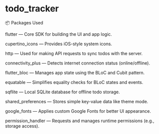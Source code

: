 # todo_tracker

📦 Packages Used

flutter — Core SDK for building the UI and app logic.

cupertino_icons — Provides iOS-style system icons.

http — Used for making API requests to sync todos with the server.

connectivity_plus — Detects internet connection status (online/offline).

flutter_bloc — Manages app state using the BLoC and Cubit pattern.

equatable — Simplifies equality checks for BLoC states and events.

sqflite — Local SQLite database for offline todo storage.

shared_preferences — Stores simple key-value data like theme mode.

google_fonts — Applies custom Google Fonts for better UI appearance.

permission_handler — Requests and manages runtime permissions (e.g., storage access).
